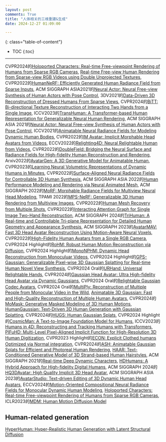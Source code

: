 ```yaml
---
layout: post
comments: True
title: "人体相关的三维重建&生成"
date: 2024-12-27 01:09:00

---
```


<!--more-->

{: class="table-of-content"}
* TOC
{:toc}

---

CVPR2024的[Holoported Characters: Real-time Free-viewpoint Rendering of Humans from Sparse RGB Cameras](https://vcai.mpi-inf.mpg.de/projects/holochar/), [Real-time Free-view Human Rendering from Sparse-view RGB Videos using Double Unprojected Textures](https://vcai.mpi-inf.mpg.de/projects/DUT/), CVPR2022的[HumanNeRF: Efficiently Generated Human Radiance Field from Sparse Inputs](https://zhaofuq.github.io/humannerf/), ACM SIGGRAPH ASIA2021的[Neural Actor: Neural Free-view Synthesis of Human Actors with Pose Control](https://vcai.mpi-inf.mpg.de/projects/NeuralActor/), 3DV2021的[Data-Driven 3D Reconstruction of Dressed Humans From Sparse Views](https://pzins.github.io/publication/data-driven_3d_reconstruction/), CVPR2024的[BiTT: Bi-directional Texture Reconstruction of Interacting Two Hands from a Single Image](https://yunminjin2.github.io/projects/bitt/), ICCV2023的[TransHuman: A Transformer-based Human Representation for Generalizable Neural Human Rendering](https://pansanity666.github.io/TransHuman/), ACM SIGGRAPH ASIA 2021的[Neural Actor: Neural Free-view Synthesis of Human Actors with Pose Control](https://vcai.mpi-inf.mpg.de/projects/NeuralActor/), ICCV2021的[Animatable Neural Radiance Fields for Modeling Dynamic Human Bodies](https://zju3dv.github.io/animatable_nerf/), CVPR2022的[IM Avatar: Implicit Morphable Head Avatars from Videos](https://ait.ethz.ch/imavatar), ECCV2022的[Relighting4D: Neural Relightable Human from Videos](https://frozenburning.github.io/projects/relighting4d/), CVPR2022的[DoubleField: Bridging the Neural Surface and Radiance Fields for High-fidelity Human Reconstruction and Rendering](https://github.com/DSaurus/DoubleField), Arxiv2022的[AvatarGen: A 3D Generative Model for Animatable Human](http://jeff95.me/projects/avatargen.html), CVPR2023的[Learning Neural Volumetric Representations of Dynamic Humans in Minutes](https://zju3dv.github.io/instant_nvr/), CVPR2022的[Surface-Aligned Neural Radiance Fields for Controllable 3D Human Synthesis](https://pfnet-research.github.io/surface-aligned-nerf/), ACM SIGGRAPH ASIA 2022的[Human Performance Modeling and Rendering via Neural Animated Mesh](https://zhaofuq.github.io/NeuralAM/), ACM SIGGRAPH 2022的[MoRF: Morphable Radiance Fields for Multiview Neural Head Modeling](https://studios.disneyresearch.com/2022/07/24/morf-morphable-radiance-fields-for-multiview-neural-head-modeling/), TPAMI 2022的[MPS-NeRF: Generalizable 3D Human Rendering from Multiview Images](https://gaoxiangjun.github.io/mps_nerf/), CVPR2022的[Human Mesh Recovery from Multiple Shots](https://geopavlakos.github.io/multishot/), CVPR2022的[Interacting Attention Graph for Single Image Two-Hand Reconstruction](https://dw1010.github.io/project/IntagHand/Intaghand.html), ACM SIGGRAPH 2024的[TriHuman: A Real-time and Controllable Tri-plane Representation for Detailed Human Geometry and Appearance Synthesis](https://vcai.mpi-inf.mpg.de/projects/trihuman/), ACM SIGGRAPH 2023的[AvatarMAV: Fast 3D Head Avatar Reconstruction Using Motion-Aware Neural Voxels](https://liuyebin.com/avatarmav/), CVPR2022的[High-Fidelity Human Avatars from a Single RGB Camera](http://cic.tju.edu.cn/faculty/likun/projects/HF-Avatar/index.html), CVPR2024 Highlight的[RoHM: Robust Human Motion Reconstruction via Diffusion](https://sanweiliti.github.io/ROHM/ROHM.html), CVPR2024 Highlight的[MonoNPHM: Dynamic Head Reconstruction from Monoculuar Videos](https://simongiebenhain.github.io/MonoNPHM/), CVPR2024 Highlight的[GPS-Gaussian: Generalizable Pixel-wise 3D Gaussian Splatting for Real-time Human Novel View Synthesis](https://shunyuanzheng.github.io/GPS-Gaussian), CVPR2024 Oral的[URHand: Universal Relightable Hands](https://frozenburning.github.io/projects/urhand/), CVPR2024的[Gaussian Head Avatar: Ultra High-fidelity Head Avatar via Dynamic Gaussians](https://yuelangx.github.io/gaussianheadavatar/), CVPR2024 Oral的[Relightable Gaussian Codec Avatars](https://shunsukesaito.github.io/rgca/), CVPR2024 Oral的[MultiPly: Reconstruction of Multiple People from Monocular Video in the Wild](https://eth-ait.github.io/MultiPly/), [Animatable 3D Gaussian: Fast and High-Quality Reconstruction of Multiple Human Avatars](https://jimmyyliu.github.io/Animatable-3D-Gaussian/), CVPR2024的[MoMask: Generative Masked Modeling of 3D Human Motions](https://ericguo5513.github.io/momask/), [HumanGaussian: Text-Driven 3D Human Generation with Gaussian Splatting](https://alvinliu0.github.io/projects/HumanGaussian), CVPR2024的[HUGS: Human Gaussian Splats](https://github.com/apple/ml-hugs?tab=readme-ov-file#hugs-human-gaussian-splats), CVPR2024 Highlight的[CosmicMan: A Text-to-Image Foundation Model for Humans](https://cosmicman-cvpr2024.github.io/), ICCV2023的[Humans in 4D: Reconstructing and Tracking Humans with Transformers](https://shubham-goel.github.io/4dhumans/), [PIFuHD: Multi-Level Pixel-Aligned Implicit Function for High-Resolution 3D Human Digitization](https://shunsukesaito.github.io/PIFuHD/), CVPR2023 Highlight的[ECON: Explicit Clothed humans Optimized via Normal integration](https://econ.is.tue.mpg.de/), CVPR2024的[ASH: Animatable Gaussian Splats for Efficient and Photoreal Human Rendering](https://vcai.mpi-inf.mpg.de/projects/ash/), [HAAR: Text-Conditioned Generative Model of 3D Strand-based Human Hairstyles](https://haar.is.tue.mpg.de/), ACM SIGGRAPH 2021的[Real-time Deep Dynamic Characters](https://people.mpi-inf.mpg.de/~mhaberma/projects/2021-ddc/), [HDHumans: A Hybrid Approach for High-fidelity Digital Humans](https://people.mpi-inf.mpg.de/~mhaberma/projects/2023-hdhumans/), ACM SIGGRAPH 2024的[HQ3DAvatar: High Quality Implicit 3D Head Avatar](https://vcai.mpi-inf.mpg.de/projects/HQ3DAvatar/), ACM SIGGRAPH ASIA 2023的[AvatarStudio: Text-driven Editing of 3D Dynamic Human Head Avatars](https://vcai.mpi-inf.mpg.de/projects/AvatarStudio/), ECCV2024的[Motion-Oriented Compositional Neural Radiance Fields for Monocular Dynamic Human Modeling](https://stevejaehyeok.github.io/publications/moco-nerf/), [Holoported Characters: Real-time Free-viewpoint Rendering of Humans from Sparse RGB Cameras](https://vcai.mpi-inf.mpg.de/projects/holochar/), ICLR2023的[MDM: Human Motion Diffusion Model](https://guytevet.github.io/mdm-page/)


## Human-related generation

[HyperHuman: Hyper-Realistic Human Generation with Latent Structural Diffusion](https://snap-research.github.io/HyperHuman/)
